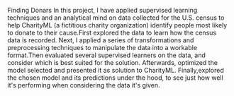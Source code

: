Finding Donars
In this project, I have applied supervised learning techniques and an analytical mind on data collected for the U.S. census to help CharityML (a fictitious charity organization) identify people most likely to donate to their cause.First explored the data to learn how the census data is recorded. Next, I applied a series of transformations and preprocessing techniques to manipulate the data into a workable format.Then evaluated several supervised learners on the data, and consider which is best suited for the solution. Afterwards, optimized the model selected and presented it as solution to CharityML. Finally,explored the chosen model and its predictions under the hood, to see just how well it's performing when considering the data it's given.

